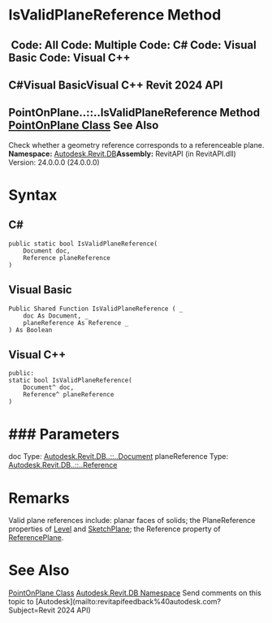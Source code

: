 # IsValidPlaneReference Method

﻿
 Code: All Code: Multiple Code: C# Code: Visual Basic Code: Visual C++   
---  
C#Visual BasicVisual C++
Revit 2024 API  
---  
PointOnPlane..::..IsValidPlaneReference Method   
[PointOnPlane Class](ca9299cc-2931-1a63-cacb-a41f20baf7f1.md "PointOnPlane Class") See Also  
---  
Check whether a geometry reference corresponds to a referenceable plane.
**Namespace:** [Autodesk.Revit.DB](87546ba7-461b-c646-cbb1-2cb8f5bff8b2.md "Autodesk.Revit.DB Namespace")**Assembly:** RevitAPI (in RevitAPI.dll) Version: 24.0.0.0 (24.0.0.0)
# Syntax
C#  
---  
```text
public static bool IsValidPlaneReference(
	Document doc,
	Reference planeReference
)
```
  
Visual Basic  
---  
```text
Public Shared Function IsValidPlaneReference ( _
	doc As Document, _
	planeReference As Reference _
) As Boolean
```
  
Visual C++  
---  
```text
public:
static bool IsValidPlaneReference(
	Document^ doc, 
	Reference^ planeReference
)
```
  
# ### Parameters
doc
    Type: [Autodesk.Revit.DB..::..Document](db03274b-a107-aa32-9034-f3e0df4bb1ec.md "Document Class")
planeReference
    Type: [Autodesk.Revit.DB..::..Reference](d28155ae-817b-1f31-9c3f-c9c6a28acc0d.md "Reference Class")
# Remarks
Valid plane references include: planar faces of solids; the PlaneReference properties of [Level](577e5d4e-a558-118c-9dea-3b810b061775.md "Level Class") and [SketchPlane](ba104029-d175-7e75-caef-667a4281f4af.md "SketchPlane Class"); the Reference property of [ReferencePlane](e7003ec7-1dbe-50a2-fb3d-a83a5a3b5b9f.md "ReferencePlane Class").
# See Also
[PointOnPlane Class](ca9299cc-2931-1a63-cacb-a41f20baf7f1.md "PointOnPlane Class")
[Autodesk.Revit.DB Namespace](87546ba7-461b-c646-cbb1-2cb8f5bff8b2.md "Autodesk.Revit.DB Namespace")
Send comments on this topic to [Autodesk](mailto:revitapifeedback%40autodesk.com?Subject=Revit 2024 API)